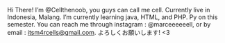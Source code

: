 Hi There! I’m @Cellthenoob, you guys can call me cell. Currently live in Indonesia, Malang.
I’m currently learning java, HTML, and PHP. Py on this semester.
You can reach me through instagram : @marceeeeeell, or by email : itsm4rcells@gmail.com.
よろしくお願いします! <3
